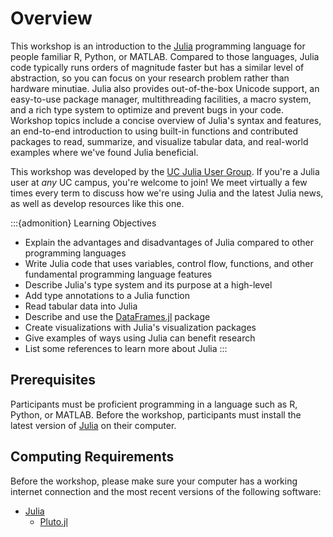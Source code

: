 Overview
========

This workshop is an introduction to the [Julia][] programming language for
people familiar R, Python, or MATLAB. Compared to those languages, Julia code
typically runs orders of magnitude faster but has a similar level of
abstraction, so you can focus on your research problem rather than hardware
minutiae. Julia also provides out-of-the-box Unicode support, an easy-to-use
package manager, multithreading facilities, a macro system, and a rich type
system to optimize and prevent bugs in your code. Workshop topics include a
concise overview of Julia's syntax and features, an end-to-end introduction to
using built-in functions and contributed packages to read, summarize, and
visualize tabular data, and real-world examples where we've found Julia
beneficial.

[Julia]: https://julialang.org/

This workshop was developed by the [UC Julia User Group][ucjug]. If you're a
Julia user at *any* UC campus, you're welcome to join! We meet virtually a few
times every term to discuss how we're using Julia and the latest Julia news, as
well as develop resources like this one.

[ucjug]: https://datalab.ucdavis.edu/julia-users-group/


:::{admonition} Learning Objectives
* Explain the advantages and disadvantages of Julia compared to other
  programming languages
* Write Julia code that uses variables, control flow, functions, and other
  fundamental programming language features
* Describe Julia's type system and its purpose at a high-level
* Add type annotations to a Julia function
* Read tabular data into Julia
* Describe and use the [DataFrames.jl][] package
* Create visualizations with Julia's visualization packages
* Give examples of ways using Julia can benefit research
* List some references to learn more about Julia
:::

[DataFrames.jl]: https://dataframes.juliadata.org/

Prerequisites
-------------

Participants must be proficient programming in a language such as R, Python, or
MATLAB. Before the workshop, participants must install the latest version of
[Julia][] on their computer.


Computing Requirements
----------------------

Before the workshop, please make sure your computer has a working internet
connection and the most recent versions of the following software:

* [Julia][]
    + [Pluto.jl][]

[Pluto.jl]: https://plutojl.org/
